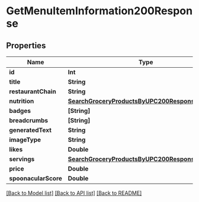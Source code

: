 # GetMenuItemInformation200Response

## Properties
Name | Type | Description | Notes
------------ | ------------- | ------------- | -------------
**id** | **Int** |  | 
**title** | **String** |  | 
**restaurantChain** | **String** |  | 
**nutrition** | [**SearchGroceryProductsByUPC200ResponseNutrition**](SearchGroceryProductsByUPC200ResponseNutrition.md) |  | 
**badges** | **[String]** |  | 
**breadcrumbs** | **[String]** |  | 
**generatedText** | **String** |  | [optional] 
**imageType** | **String** |  | 
**likes** | **Double** |  | 
**servings** | [**SearchGroceryProductsByUPC200ResponseServings**](SearchGroceryProductsByUPC200ResponseServings.md) |  | 
**price** | **Double** |  | [optional] 
**spoonacularScore** | **Double** |  | [optional] 

[[Back to Model list]](../README.md#documentation-for-models) [[Back to API list]](../README.md#documentation-for-api-endpoints) [[Back to README]](../README.md)


